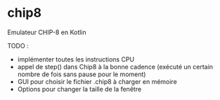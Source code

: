 # chip8

Emulateur CHIP-8 en Kotlin

TODO :
- implémenter toutes les instructions CPU
- appel de step() dans Chip8 à la bonne cadence (exécuté un certain nombre de fois sans pause pour le moment)
- GUI pour choisir le fichier .chip8 à charger en mémoire
- Options pour changer la taille de la fenêtre 
